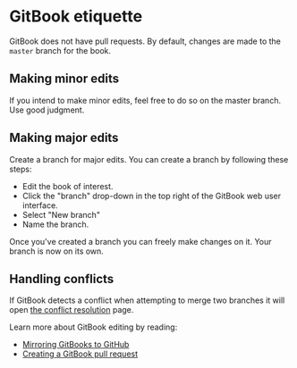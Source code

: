 # GitBook etiquette

GitBook does not have pull requests. By default, changes are made to the `master` branch for the book.

## Making minor edits

If you intend to make minor edits, feel free to do so on the master branch. Use good judgment.

## Making major edits

Create a branch for major edits. You can create a branch by following these steps:

- Edit the book of interest.
- Click the "branch" drop-down in the top right of the GitBook web user interface.
- Select "New branch"
- Name the branch.

Once you've created a branch you can freely make changes on it. Your branch is now on its own.

## Handling conflicts

If GitBook detects a conflict when attempting to merge two branches it will open [the conflict resolution](https://www.gitbook.com/blog/features/merge-conflicts) page.

Learn more about GitBook editing by reading:

- [Mirroring GitBooks to GitHub](updating_our_books.md)
- [Creating a GitBook pull request](gitbook_pull_request.md)
